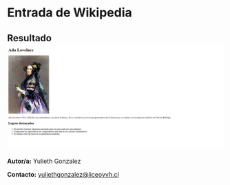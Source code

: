 # Entrada de Wikipedia

## Resultado ![alt text](resources/resultado.png)



**Autor/a:** Yulieth Gonzalez

**Contacto:** yuliethgonzalez@liceovvh.cl